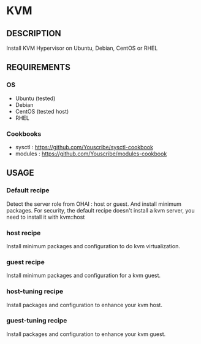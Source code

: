 # KVM 

## DESCRIPTION

Install KVM Hypervisor on Ubuntu, Debian, CentOS or RHEL

## REQUIREMENTS

### OS

* Ubuntu (tested)
* Debian
* CentOS (tested host)
* RHEL

### Cookbooks

* sysctl : https://github.com/Youscribe/sysctl-cookbook
* modules : https://github.com/Youscribe/modules-cookbook

## USAGE

### Default recipe

Detect the server role from OHAI : host or guest. And install minimum packages.
For security, the default recipe doesn't install a kvm server, you need to install it with kvm::host

### host recipe

Install minimum packages and configuration to do kvm virtualization.

### guest recipe

Install minimum packages and configuration for a kvm guest.

### host-tuning recipe

Install packages and configuration to enhance your kvm host.

### guest-tuning recipe

Install packages and configuration to enhance your kvm guest.
